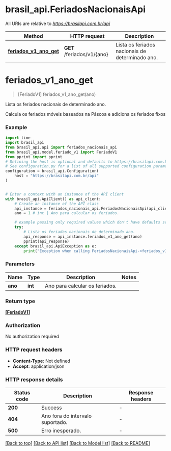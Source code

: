 # brasil_api.FeriadosNacionaisApi

All URIs are relative to *https://brasilapi.com.br/api*

Method | HTTP request | Description
------------- | ------------- | -------------
[**feriados_v1_ano_get**](FeriadosNacionaisApi.md#feriados_v1_ano_get) | **GET** /feriados/v1/{ano} | Lista os feriados nacionais de determinado ano.


# **feriados_v1_ano_get**
> [FeriadoV1] feriados_v1_ano_get(ano)

Lista os feriados nacionais de determinado ano.

Calcula os feriados móveis baseados na Páscoa e adiciona os feriados fixos

### Example

```python
import time
import brasil_api
from brasil_api.api import feriados_nacionais_api
from brasil_api.model.feriado_v1 import FeriadoV1
from pprint import pprint
# Defining the host is optional and defaults to https://brasilapi.com.br/api
# See configuration.py for a list of all supported configuration parameters.
configuration = brasil_api.Configuration(
    host = "https://brasilapi.com.br/api"
)


# Enter a context with an instance of the API client
with brasil_api.ApiClient() as api_client:
    # Create an instance of the API class
    api_instance = feriados_nacionais_api.FeriadosNacionaisApi(api_client)
    ano = 1 # int | Ano para calcular os feriados. 

    # example passing only required values which don't have defaults set
    try:
        # Lista os feriados nacionais de determinado ano.
        api_response = api_instance.feriados_v1_ano_get(ano)
        pprint(api_response)
    except brasil_api.ApiException as e:
        print("Exception when calling FeriadosNacionaisApi->feriados_v1_ano_get: %s\n" % e)
```


### Parameters

Name | Type | Description  | Notes
------------- | ------------- | ------------- | -------------
 **ano** | **int**| Ano para calcular os feriados.  |

### Return type

[**[FeriadoV1]**](FeriadoV1.md)

### Authorization

No authorization required

### HTTP request headers

 - **Content-Type**: Not defined
 - **Accept**: application/json


### HTTP response details
| Status code | Description | Response headers |
|-------------|-------------|------------------|
**200** | Success |  -  |
**404** | Ano fora do intervalo suportado. |  -  |
**500** | Erro inesperado. |  -  |

[[Back to top]](#) [[Back to API list]](../README.md#documentation-for-api-endpoints) [[Back to Model list]](../README.md#documentation-for-models) [[Back to README]](../README.md)

